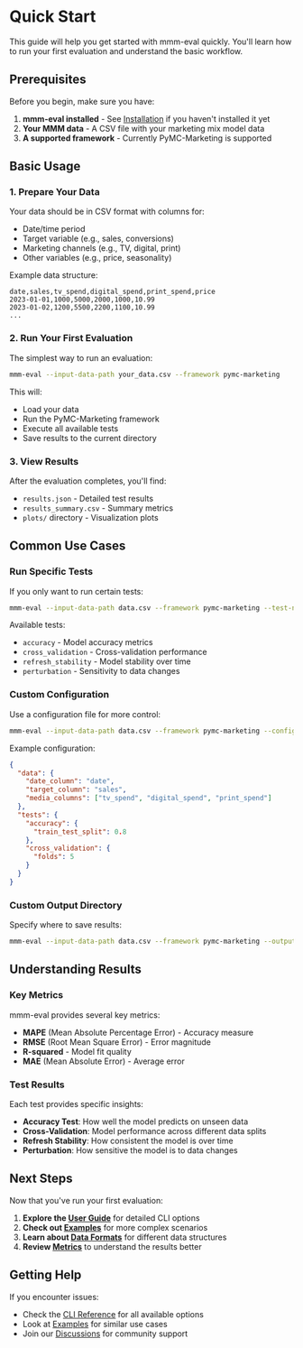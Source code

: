 # Quick Start

This guide will help you get started with mmm-eval quickly. You'll learn how to run your first evaluation and understand the basic workflow.

## Prerequisites

Before you begin, make sure you have:

1. **mmm-eval installed** - See [Installation](installation.md) if you haven't installed it yet
2. **Your MMM data** - A CSV file with your marketing mix model data
3. **A supported framework** - Currently PyMC-Marketing is supported

## Basic Usage

### 1. Prepare Your Data

Your data should be in CSV format with columns for:
- Date/time period
- Target variable (e.g., sales, conversions)
- Marketing channels (e.g., TV, digital, print)
- Other variables (e.g., price, seasonality)

Example data structure:
```csv
date,sales,tv_spend,digital_spend,print_spend,price
2023-01-01,1000,5000,2000,1000,10.99
2023-01-02,1200,5500,2200,1100,10.99
...
```

### 2. Run Your First Evaluation

The simplest way to run an evaluation:

```bash
mmm-eval --input-data-path your_data.csv --framework pymc-marketing
```

This will:
- Load your data
- Run the PyMC-Marketing framework
- Execute all available tests
- Save results to the current directory

### 3. View Results

After the evaluation completes, you'll find:
- `results.json` - Detailed test results
- `results_summary.csv` - Summary metrics
- `plots/` directory - Visualization plots

## Common Use Cases

### Run Specific Tests

If you only want to run certain tests:

```bash
mmm-eval --input-data-path data.csv --framework pymc-marketing --test-names accuracy cross_validation
```

Available tests:
- `accuracy` - Model accuracy metrics
- `cross_validation` - Cross-validation performance
- `refresh_stability` - Model stability over time
- `perturbation` - Sensitivity to data changes

### Custom Configuration

Use a configuration file for more control:

```bash
mmm-eval --input-data-path data.csv --framework pymc-marketing --config-path config.json
```

Example configuration:
```json
{
  "data": {
    "date_column": "date",
    "target_column": "sales",
    "media_columns": ["tv_spend", "digital_spend", "print_spend"]
  },
  "tests": {
    "accuracy": {
      "train_test_split": 0.8
    },
    "cross_validation": {
      "folds": 5
    }
  }
}
```

### Custom Output Directory

Specify where to save results:

```bash
mmm-eval --input-data-path data.csv --framework pymc-marketing --output-path ./my_results/
```

## Understanding Results

### Key Metrics

mmm-eval provides several key metrics:

- **MAPE** (Mean Absolute Percentage Error) - Accuracy measure
- **RMSE** (Root Mean Square Error) - Error magnitude
- **R-squared** - Model fit quality
- **MAE** (Mean Absolute Error) - Average error

### Test Results

Each test provides specific insights:

- **Accuracy Test**: How well the model predicts on unseen data
- **Cross-Validation**: Model performance across different data splits
- **Refresh Stability**: How consistent the model is over time
- **Perturbation**: How sensitive the model is to data changes

## Next Steps

Now that you've run your first evaluation:

1. **Explore the [User Guide](user-guide/cli.md)** for detailed CLI options
2. **Check out [Examples](examples/basic-usage.md)** for more complex scenarios
3. **Learn about [Data Formats](user-guide/data-formats.md)** for different data structures
4. **Review [Metrics](user-guide/metrics.md)** to understand the results better

## Getting Help

If you encounter issues:

- Check the [CLI Reference](user-guide/cli.md) for all available options
- Look at [Examples](examples/basic-usage.md) for similar use cases
- Join our [Discussions](https://github.com/mutinex/mmm-eval/discussions) for community support 